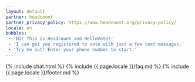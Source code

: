 ```yaml
---
layout: default
partner: headcount
partner_privacy_policy: https://www.headcount.org/privacy-policy/
locale: en
bubbles:
 - 'Hi! This is Headcount and HelloVote!'
 - 'I can get you registered to vote with just a few text messages.'
 - 'Try me out! Enter your phone number to start.'
---
```

{% include chat.html %}
{% include {{ page.locale }}/faq.md %}
{% include {{ page.locale }}/footer.md %}



